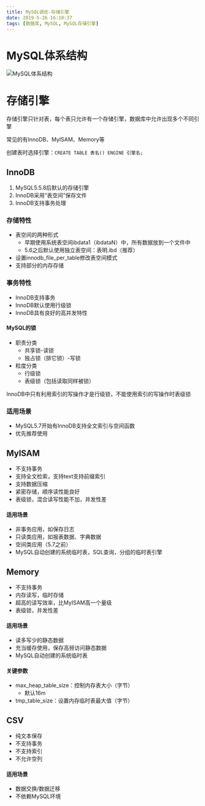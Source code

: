 ```yaml
---
title: MySQL调优-存储引擎
date: 2019-5-26 16:10:37
tags: [数据库, MySQL, MySQL存储引擎]
---
```


# MySQL体系结构

![MySQL体系结构](https://ws3.sinaimg.cn/large/005BYqpggy1g3esol5eb5j30jc0dwwhd.jpg)

# 存储引擎

存储引擎只针对表，每个表只允许有一个存储引擎，数据库中允许出现多个不同引擎

常见的有InnoDB、MyISAM、Memory等

创建表时选择引擎：`CREATE TABLE 表名() ENGINE 引擎名;`

## InnoDB

1. MySQL5.5.8后默认的存储引擎
2. InnoDB采用“表空间”保存文件
3. InnoDB支持事务处理

### 存储特性

- 表空间的两种形式
  - 早期使用系统表空间ibdata1（ibdataN）中，所有数据放到一个文件中
  - 5.6之后默认使用独立表空间：表明.ibd（推荐）
- 设置innodb_file_per_table修改表空间模式
- 支持部分的内存存储

### 事务特性

- InnoDB支持事务
- InnoDB默认使用行级锁
- InnoDB具有良好的高并发特性

#### MySQL的锁

- 职责分类
  - 共享锁-读锁
  - 独占锁（排它锁）-写锁
- 粒度分类
  - 行级锁
  - 表级锁（包括读取同样被锁）

InnoDB中只有利用索引的写操作才是行级锁，不能使用索引的写操作时表级锁

### 适用场景

- MySQL5.7开始有InnoDB支持全文索引与空间函数
- 优先推荐使用

## MyISAM

- 不支持事务
- 支持全文检索，支持text支持前缀索引
- 支持数据压缩
- 紧密存储，顺序读性能良好
- 表级锁，混合读写性能不加，并发性差

#### 适用场景

- 非事务应用，如保存日志
- 只读类应用，如报表数据、字典数据
- 空间类应用（5.7之前）
- MySQL自动创建的系统临时表，SQL查询，分组的临时表引擎

## Memory

- 不支持事务
- 内存读写，临时存储
- 超高的读写效率，比MyISAM高一个量级
- 表级锁，并发性差

#### 适用场景

- 读多写少的静态数据
- 充当缓存使用，保存高频访问静态数据
- MySQL自动创建的系统临时表

#### 关键参数

- max_heap_table_size：控制内存表大小（字节）
  - 默认16m
- tmp_table_size：设置内存临时表最大值（字节）

## CSV

- 纯文本保存
- 不支持事务
- 不支持索引
- 不允许空列

#### 适用场景

- 数据交换/数据迁移
- 不依赖MySQL环境

